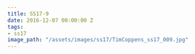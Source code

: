 ```yaml
---
title: SS17-9
date: 2016-12-07 00:00:00 Z
tags:
- ss17
image_path: "/assets/images/ss17/TimCoppens_ss17_009.jpg"
---
```


